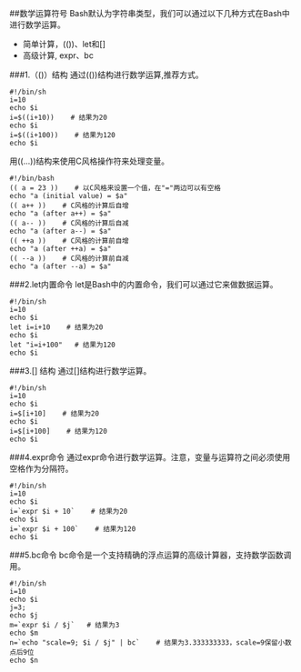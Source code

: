 ##数学运算符号
Bash默认为字符串类型，我们可以通过以下几种方式在Bash中进行数学运算。
* 简单计算，(())、let和[]
* 高级计算, expr、bc



###1.（()）结构
通过(())结构进行数学运算,推荐方式。
```
#!/bin/sh
i=10
echo $i
i=$((i+10))    # 结果为20
echo $i
i=$((i+100))    # 结果为120
echo $i
```
用((...))结构来使用C风格操作符来处理变量。
```
#!/bin/bash
(( a = 23 ))    # 以C风格来设置一个值，在"="两边可以有空格
echo "a (initial value) = $a"
(( a++ ))    # C风格的计算后自增
echo "a (after a++) = $a"
(( a-- ))    # C风格的计算后自减
echo "a (after a--) = $a"
(( ++a ))    # C风格的计算前自增
echo "a (after ++a) = $a"
(( --a ))    # C风格的计算前自减
echo "a (after --a) = $a"
```
###2.let内置命令
let是Bash中的内置命令，我们可以通过它来做数据运算。

```
#!/bin/sh
i=10
echo $i
let i=i+10    # 结果为20
echo $i
let "i=i+100"   # 结果为120
echo $i
```

###3.[] 结构
通过[]结构进行数学运算。

```
#!/bin/sh
i=10
echo $i
i=$[i+10]    # 结果为20
echo $i
i=$[i+100]    # 结果为120
echo $i
```

###4.expr命令
通过expr命令进行数学运算。注意，变量与运算符之间必须使用空格作为分隔符。
```
#!/bin/sh
i=10
echo $i
i=`expr $i + 10`    # 结果为20
echo $i
i=`expr $i + 100`    # 结果为120
echo $i
```

###5.bc命令
bc命令是一个支持精确的浮点运算的高级计算器，支持数学函数调用。
```
#!/bin/sh
i=10
echo $i
j=3;
echo $j
m=`expr $i / $j`   # 结果为3
echo $m
n=`echo "scale=9; $i / $j" | bc`    # 结果为3.333333333，scale=9保留小数点后9位
echo $n
```






